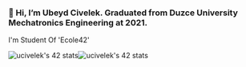 ### 👋 Hi, I’m Ubeyd Civelek. Graduated from Duzce University Mechatronics Engineering at 2021.

  
I'm Student Of 'Ecole42'

![ucivelek's 42 stats](https://badge42.vercel.app/api/v2/cl3jzey0g007809l6uwenimnx/stats?cursusId=9&coalitionId=undefined)![ucivelek's 42 stats](https://badge42.vercel.app/api/v2/cl3jzey0g007809l6uwenimnx/stats?cursusId=21&coalitionId=undefined)
